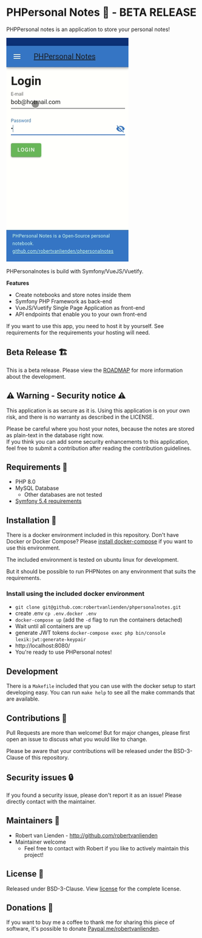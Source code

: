 # PHPersonal Notes 📓 - BETA RELEASE
PHPPersonal notes is an application to store your personal notes!

![screenshot](screenshots/001.gif)

PHPersonalnotes is build with Symfony/VueJS/Vuetify.

**Features**
* Create notebooks and store notes inside them
* Symfony PHP Framework as back-end
* VueJS/Vuetify Single Page Application as front-end
* API endpoints that enable you to your own front-end

If you want to use this app, you need to host it by yourself.
See requirements for the requirements your hosting will need.

## Beta Release 🏗
This is a beta release. Please view the [ROADMAP](ROADMAP.md) for more information about the development.

## ⚠ Warning - Security notice ⚠
This application is as secure as it is. Using this application is on your own risk, and there is no warranty as described 
in the LICENSE.

Please be careful where you host your notes, because the notes are stored as plain-text in the database right now.\
If you think you can add some security enhancements to this application, feel free to submit a contribution after reading the contribution guidelines.

## Requirements 🧰
* PHP 8.0
* MySQL Database
  * Other databases are not tested
* [Symfony 5.4 requirements](https://symfony.com/doc/current/setup.html#technical-requirements)

## Installation 💽
There is a docker environment included in this repository.
Don't have Docker or Docker Compose? Please [install docker-compose](https://docs.docker.com/compose/install/) if you want to use this environment.

The included environment is tested on ubuntu linux for development.

But it should be possible to run PHPNotes on any environment that suits the requirements.

### Install using the included docker environment
* `git clone git@github.com:robertvanlienden/phpersonalnotes.git`
* create .env `cp .env.docker .env`
* `docker-compose up` (add the `-d` flag to run the containers detached)
* Wait until all containers are up
* generate JWT tokens `docker-compose exec php bin/console lexik:jwt:generate-keypair`
* http://localhost:8080/
* You're ready to use PHPersonal notes!

## Development
There is a `Makefile` included that you can use with the docker setup to start developing easy.
You can run `make help` to see all the make commands that are available.

## Contributions 👯
Pull Requests are more than welcome!
But for major changes, please first open an issue to discuss what you would like to change.

Please be aware that your contributions will be released under the BSD-3-Clause of this repository.

## Security issues 🔒
If you found a security issue, please don't report it as an issue!
Please directly contact with the maintainer.

## Maintainers 👷
* Robert van Lienden -  http://github.com/robertvanlienden
* Maintainer welcome
  * Feel free to contact with Robert if you like to actively maintain this project!

## License 📰
Released under BSD-3-Clause.
View [license](LICENSE) for the complete license.

## Donations 💸
If you want to buy me a coffee to thank me for sharing this piece of software,
it's possible to donate [Paypal.me/robertvanlienden](https://paypal.me/robertvanlienden).
